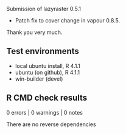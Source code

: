 Submission of lazyraster 0.5.1

* Patch fix to cover change in vapour 0.8.5. 

Thank you very much. 


## Test environments

* local ubuntu install, R 4.1.1
* ubuntu (on github), R 4.1.1
* win-builder (devel)

## R CMD check results

0 errors | 0 warnings | 0 notes

There are no reverse dependencies
